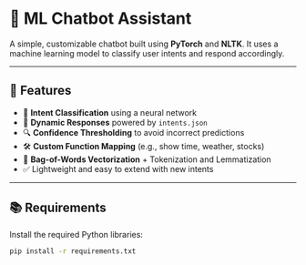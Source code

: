 # 🤖 ML Chatbot Assistant

A simple, customizable chatbot built using **PyTorch** and **NLTK**. It uses a machine learning model to classify user intents and respond accordingly.

---

## 🚀 Features

- 🧠 **Intent Classification** using a neural network
- 💬 **Dynamic Responses** powered by `intents.json`
- 🔍 **Confidence Thresholding** to avoid incorrect predictions
- 🛠️ **Custom Function Mapping** (e.g., show time, weather, stocks)
- 🎯 **Bag-of-Words Vectorization** + Tokenization and Lemmatization
- ✅ Lightweight and easy to extend with new intents

---
## 📚 Requirements

Install the required Python libraries:

```bash
pip install -r requirements.txt


